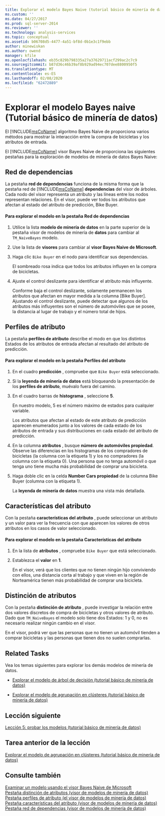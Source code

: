 ```yaml
---
title: Explorar el modelo Bayes Naive (tutorial básico de minería de datos) | Microsoft Docs
ms.custom: ''
ms.date: 04/27/2017
ms.prod: sql-server-2014
ms.reviewer: ''
ms.technology: analysis-services
ms.topic: conceptual
ms.assetid: b06708d5-4477-4a51-bf8d-0b1e3c1f9ebb
author: minewiskan
ms.author: owend
manager: kfile
ms.openlocfilehash: eb35c829b798335a27a37629711acf299ac2c7c9
ms.sourcegitcommit: b87d36c46b39af8b929ad94ec707dee8800950f5
ms.translationtype: MT
ms.contentlocale: es-ES
ms.lasthandoff: 02/08/2020
ms.locfileid: "62472889"
---
```

# <a name="exploring-the-naive-bayes-model-basic-data-mining-tutorial"></a>Explorar el modelo Bayes naive (Tutorial básico de minería de datos)
  El [!INCLUDE[msCoName](../includes/msconame-md.md)] algoritmo Bayes Naive de proporciona varios métodos para mostrar la interacción entre la compra de bicicletas y los atributos de entrada.  
  
 El [!INCLUDE[msCoName](../includes/msconame-md.md)] visor Bayes Naive de proporciona las siguientes pestañas para la exploración de modelos de minería de datos Bayes Naive:  
  
 
  
##  <a name="DependencyNetwork"></a>Red de dependencias  
 La pestaña **red de dependencias** funciona de la misma forma que la pestaña red de [!INCLUDE[msCoName](../includes/msconame-md.md)] **dependencias** del visor de árboles. Cada nodo del visor representa un atributo y las líneas entre los nodos representan relaciones. En el visor, puede ver todos los atributos que afectan al estado del atributo de predicción, Bike Buyer.  
  
#### <a name="to-explore-the-model-in-the-dependency-network-tab"></a>Para explorar el modelo en la pestaña Red de dependencias  
  
1.  Utilice la lista **modelo de minería de datos** en la parte superior de la pestaña visor de modelos de minería de **datos** para cambiar al `TM_NaiveBayes` modelo.  
  
2.  Use la lista de **visores** para cambiar al **visor Bayes Naive de Microsoft**.  
  
3.  Haga clic `Bike Buyer` en el nodo para identificar sus dependencias.  
  
     El sombreado rosa indica que todos los atributos influyen en la compra de bicicletas.  
  
4.  Ajuste el control deslizante para identificar el atributo más influyente.  
  
     Conforme baja el control deslizante, solamente permanecen los atributos que afectan en mayor medida a la columna [Bike Buyer]. Ajustando el control deslizante, puede detectar que algunos de los atributos más influyentes son el número de automóviles que se posee, la distancia al lugar de trabajo y el número total de hijos.  
 
  
##  <a name="AttributeProfiles"></a>Perfiles de atributo  
 La pestaña **perfiles de atributo** describe el modo en que los distintos Estados de los atributos de entrada afectan al resultado del atributo de predicción.  
  
#### <a name="to-explore-the-model-in-the-attribute-profiles-tab"></a>Para explorar el modelo en la pestaña Perfiles del atributo  
  
1.  En el cuadro **predicción** , compruebe que `Bike Buyer` está seleccionado.  
  
2.  Si la **leyenda de minería de datos** está bloqueando la presentación de los **perfiles de atributo**, muévalo fuera del camino.  
  
3.  En el cuadro barras de **histograma** , seleccione **5**.  
  
     En nuestro modelo, 5 es el número máximo de estados para cualquier variable.  
  
     Los atributos que afectan al estado de este atributo de predicción aparecen enumerados junto a los valores de cada estado de los atributos de entrada y sus distribuciones en cada estado del atributo de predicción.  
  
4.  En la columna **atributos** , busque **número de automóviles propiedad**.  Observe las diferencias en los histogramas de los compradores de bicicletas (la columna con la etiqueta 1) y los no compradores (la columna con la etiqueta 0). Una persona que no tenga automóvil o que tenga uno tiene mucha más probabilidad de comprar una bicicleta.  
  
5.  Haga doble clic en la celda **Number Cars propiedad** de la columna Bike Buyer (columna con la etiqueta 1).  
  
     La **leyenda de minería de datos** muestra una vista más detallada.  
  
  
##  <a name="AttributeCharacteristics"></a>Características del atributo  
 Con la pestaña **características del atributo** , puede seleccionar un atributo y un valor para ver la frecuencia con que aparecen los valores de otros atributos en los casos de valor seleccionado.  
  
#### <a name="to-explore-the-model-in-the-attribute-characteristics-tab"></a>Para explorar el modelo en la pestaña Características del atributo  
  
1.  En la lista de **atributos** , compruebe `Bike Buyer` que está seleccionado.  
  
2.  Establezca el **valor** en **1**.  
  
     En el visor, verá que los clientes que no tienen ningún hijo conviviendo con ellos, una distancia corta al trabajo y que viven en la región de Norteamérica tienen más probabilidad de comprar una bicicleta.  
  
  
##  <a name="AttributeDiscrimination"></a>Distinción de atributos  
 Con la pestaña **distinción de atributo** , puede investigar la relación entre dos valores discretos de compra de bicicletas y otros valores de atributo. Dado que `TM_NaiveBayes` el modelo solo tiene dos Estados: 1 y 0, no es necesario realizar ningún cambio en el visor.  
  
 En el visor, podrá ver que las personas que no tienen un automóvil tienden a comprar bicicletas y las personas que tienen dos no suelen comprarlas.  
  
## <a name="related-tasks"></a>Related Tasks  
 Vea los temas siguientes para explorar los demás modelos de minería de datos.  
  
-   [Explorar el modelo de árbol de decisión &#40;tutorial básico de minería de datos&#41;](../../2014/tutorials/exploring-the-decision-tree-model-basic-data-mining-tutorial.md)  
  
-   [Explorar el modelo de agrupación en clústeres &#40;tutorial básico de minería de datos&#41;](../../2014/tutorials/exploring-the-clustering-model-basic-data-mining-tutorial.md)  
  
## <a name="next-lesson"></a>Lección siguiente  
 [Lección 5: probar los modelos &#40;tutorial básico de minería de datos&#41;](../../2014/tutorials/lesson-5-testing-models-basic-data-mining-tutorial.md)  
  
## <a name="previous-task-in-lesson"></a>Tarea anterior de la lección  
 [Explorar el modelo de agrupación en clústeres &#40;tutorial básico de minería de datos&#41;](../../2014/tutorials/exploring-the-clustering-model-basic-data-mining-tutorial.md)  
  
## <a name="see-also"></a>Consulte también  
 [Examinar un modelo usando el visor Bayes Naive de Microsoft](../../2014/analysis-services/data-mining/browse-a-model-using-the-microsoft-naive-bayes-viewer.md)   
 [Pestaña distinción de atributos &#40;visor de modelos de minería de datos&#41;](../../2014/analysis-services/attribute-discrimination-tab-mining-model-viewer.md)   
 [Pestaña perfiles de atributo &#40;el visor de modelos de minería de datos&#41;](../../2014/analysis-services/attribute-profiles-tab-mining-model-viewer.md)   
 [Pestaña características del atributo &#40;visor de modelos de minería de datos&#41;](../../2014/analysis-services/attribute-characteristics-tab-mining-model-viewer.md)   
 [Pestaña red de dependencias &#40;visor de modelos de minería de datos&#41;](../../2014/analysis-services/dependency-network-tab-mining-model-viewer.md)  
  
  
